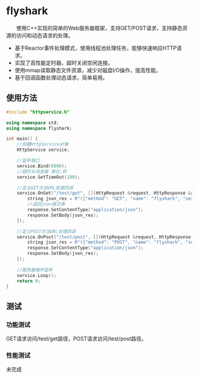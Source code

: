# flyshark
&nbsp;&nbsp;&nbsp;&nbsp;&nbsp;&nbsp;&nbsp;使用C++实现的简单的Web服务器框架，支持GET/POST请求，支持静态资源的访问和动态请求的处理。<br>
* 基于Reactor事件处理模式，使用线程池处理任务，能够快速响应HTTP请求。
* 实现了高性能定时器，超时关闭空闲连接。
* 使用mmap读取静态文件资源，减少对磁盘I/O操作，提高性能。
* 基于回调函数处理动态请求，简单易用。

## 使用方法
```c++
#include "httpservice.h"

using namespace std;
using namespace flyshark;

int main() {
    //创建HttpService对象
    HttpService service;

    //监听端口
    service.Bind(8090);
    //超时关闭连接 单位:秒
    service.SetTimeOut(180);

    //定义GET方法URL处理回调
    service.OnGet("/test/get", [](HttpRequest &request, HttpResponse &response) {
        string json_res = R"({"method": "GET", "name": "flyshark", "sex": "male", "age": 1, "phone": "xxxxxxxxxxx"})";
        //返回json格式串
        response.SetContentType("application/json");
        response.SetBody(json_res);
    });

    //定义POST方法URL处理回调
    service.OnPost("/test/post", [](HttpRequest &request, HttpResponse &response) {
        string json_res = R"({"method": "POST", "name": "flyshark", "sex": "male", "age": 1, "phone": "xxxxxxxxxxx"})";
        response.SetContentType("application/json");
        response.SetBody(json_res);
    });
    
    //服务器循环监听
    service.Loop();
    return 0;
}
```
## 测试
### 功能测试
GET请求访问/test/get路径，POST请求访问/test/post路径。
### 性能测试
未完成